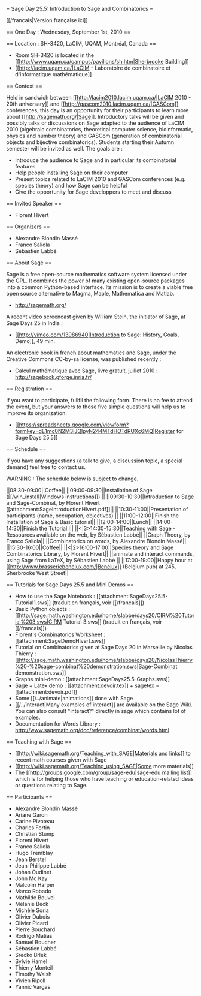 = Sage Day 25.5: Introduction to Sage and Combinatorics =

[[/francais|Version française ici]]

== One Day : Wednesday, September 1st, 2010 ==

== Location : SH-3420, LaCIM, UQAM, Montréal, Canada ==

  * Room SH-3420 is located in the [[http://www.uqam.ca/campus/pavillons/sh.htm|Sherbrooke Building]]
  * [[http://lacim.uqam.ca/|LaCIM - Laboratoire de combinatoire et d'informatique mathématique]]

== Context ==

Held in sandwich between [[http://lacim2010.lacim.uqam.ca/|LaCIM 2010 - 20th aniversary]] and [[http://gascom2010.lacim.uqam.ca/|GASCom]] conferences, this day is an opportunity for their participants to learn more about [[http://sagemath.org/|Sage]]. Introductory talks will be given and possibly talks or discussions on Sage adapted to the audience of LaCIM 2010 (algebraic combinatorics, theoretical computer science, bioinformatic, physics and number theory) and GASCom (generation of combinatorial objects and bijective combinatorics). Students starting their Autumn semester will be invited as well. The goals are :

  * Introduce the audience to Sage and in particular its combinatorial features
  * Help people installing Sage on their computer
  * Present topics related to LaCIM 2010 and GASCom conferences (e.g. species theory) and how Sage can be helpful
  * Give the opportunity for Sage developpers to meet and discuss


== Invited Speaker ==

  * Florent Hivert
 
== Organizers ==

  * Alexandre Blondin Massé
  * Franco Saliola
  * Sébastien Labbé

== About Sage ==

Sage is a free open-source  mathematics software system licensed under the GPL. It combines the power of many existing open-source packages into a common Python-based interface. Its mission is to create a viable free open source alternative to Magma, Maple, Mathematica and Matlab.

  * http://sagemath.org/

A recent video screencast given by William Stein, the initiator of Sage, at Sage Days 25 in India :

  * [[http://vimeo.com/13986940|Introduction to Sage: History, Goals, Demo]], 49 min.

An electronic book in french about mathematics and Sage, under the Creative Commons CC-by-sa license, was published recently : 

  * Calcul mathématique avec Sage, livre gratuit, juillet 2010 : http://sagebook.gforge.inria.fr/ 

== Registration ==

If you want to participate, fullfil the following form. There is no fee to attend the event, but your answers to those five simple questions will help us to improve its organization.

  * [[https://spreadsheets.google.com/viewform?formkey=dE1mc0N2M3lJQlpyN244MTdHOTdRUXc6MQ|Register for Sage Days 25.5]]

== Schedule ==

If you have any suggestions (a talk to give, a discussion topic, a special demand) feel free to contact us.

WARNING : The schedule below is subject to change.


||08:30-09:00||Coffee||
||09:00-09:30||Installation of Sage ([[/win_install|Windows instructions]]) ||
||09:30-10:30||Introduction to Sage and Sage-Combinat, by Florent Hivert [[attachment:SageIntroductionHivert.pdf]]||
||10:30-11:00||Presentation of participants (name, occupation, objectives) ||
||11:00-12:00||Finish the Installation of Sage & Basic tutorial||
||12:00-14:00||Lunch||
||14:00-14:30||Finish the Tutorial I||
||<|3>14:30-15:30||Teaching with Sage - Ressources available on the web, by Sébastien Labbé||
||Graph Theory, by Franco Saliola||
||Combinatorics on words, by Alexandre Blondin Massé||
||15:30-16:00||Coffee||
||<|2>16:00-17:00||Species theory and Sage Combinatorics Library, by Florent Hivert||
||animate and interact commands, using Sage from LaTeX, by Sébastien Labbé ||
||17:00-19:00||Happy hour at [[http://www.brasseriebenelux.com/|Benelux]] (Belgium pub) at 245, Sherbrooke West Street||

== Tutorials for Sage Days 25.5 and Mini Demos ==

  * How to use the Sage Notebook : [[attachment:SageDays25.5-Tutorial1.sws]] (traduit en français, voir [[/francais]])
  * Basic Python objects : [[http://sage.math.washington.edu/home/slabbe/days20/CIRM%20Tutorial%203.sws|CIRM Tutorial 3.sws]] (traduit en français, voir [[/francais]])
  * Florent's Combinatorics Worksheet : [[attachment:SageDemoHivert.sws]]
  * Tutorial on Combinatorics given at Sage Days 20 in Marseille by Nicolas Thierry : [[http://sage.math.washington.edu/home/slabbe/days20/NicolasThierry%20-%20sage-combinat%20demonstration.sws|Sage-Combinat demonstration.sws]]
  * Graphs mini-demo : [[attachment:SageDays25.5-Graphs.sws]]
  * Sage + Latex demo : [[attachment:devoir.tex]] + sagetex = [[attachment:devoir.pdf]]
  * Some [[/../animate|animations]] done with Sage
  * [[/../interact|Many examples of interact]] are available on the Sage Wiki. You can also consult "interact?" directly in sage which contains lot of examples.
  * Documentation for Words Library : http://www.sagemath.org/doc/reference/combinat/words.html

== Teaching with Sage ==

  * [[http://wiki.sagemath.org/Teaching_with_SAGE|Materials and links]] to recent math courses given with Sage
  * [[http://wiki.sagemath.org/Teaching_using_SAGE|Some more materials]]
  * The [[http://groups.google.com/group/sage-edu|sage-edu mailing list]] which is for helping those who have teaching or education-related ideas or questions relating to Sage.

== Participants ==

  * Alexandre Blondin Massé
  * Ariane Garon
  * Carine Pivoteau
  * Charles Fortin
  * Christian Stump
  * Florent Hivert
  * Franco Saliola
  * Hugo Tremblay
  * Jean Berstel
  * Jean-Philippe Labbé
  * Johan Oudinet
  * John Mc Kay
  * Malcolm Harper
  * Marco Robado
  * Mathilde Bouvel
  * Mélanie Beck
  * Michèle Soria
  * Olivier Dubois
  * Olivier Picard
  * Pierre Bouchard
  * Rodrigo Matias
  * Samuel Boucher
  * Sébastien Labbé
  * Srecko Brlek
  * Sylvie Hamel
  * Thierry Monteil
  * Timothy Walsh
  * Vivien Ripoll
  * Yannic Vargas
